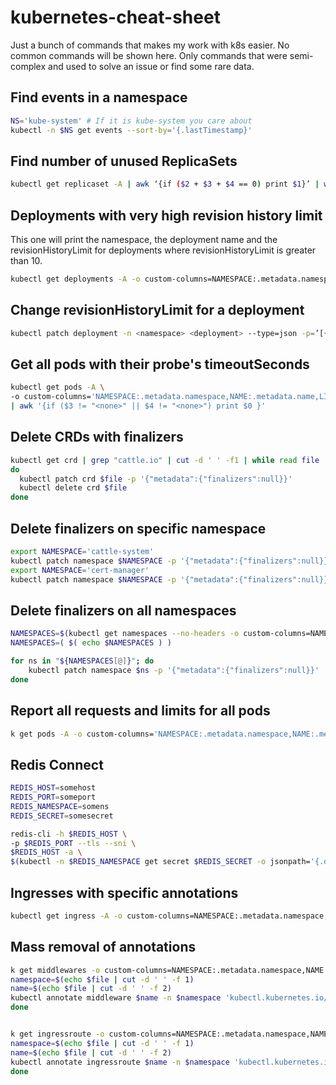 # kubernetes-cheat-sheet
Just a bunch of commands that makes my work with k8s easier. No common commands will be shown here. Only commands that were semi-complex and used to solve an issue or find some rare data.

## Find events in a namespace

```bash
NS='kube-system' # If it is kube-system you care about
kubectl -n $NS get events --sort-by='{.lastTimestamp}'
```

## Find number of unused ReplicaSets

```bash
kubectl get replicaset -A | awk ‘{if ($2 + $3 + $4 == 0) print $1}’ | wc -l
```

## Deployments with very high revision history limit

This one will print the namespace, the deployment name and the revisionHistoryLimit for deployments where revisionHistoryLimit is greater than 10.

```bash
kubectl get deployments -A -o custom-columns=NAMESPACE:.metadata.namespace,NAME:.metadata.name,API_VERSION:.apiVersion,REV_HISTORY:.spec.revisionHistoryLimit | awk '{ if ($4 > 10) print }'
```

## Change revisionHistoryLimit for a deployment

```bash
kubectl patch deployment -n <namespace> <deployment> --type=json -p=’[{“op”: “replace”, “path”: “/spec/revisionHistoryLimit”, “value”: 10}]’
```

## Get all pods with their probe's timeoutSeconds

```bash
kubectl get pods -A \
-o custom-columns='NAMESPACE:.metadata.namespace,NAME:.metadata.name,LIVENESS_PROBE_TIMEOUT:spec.containers[*].livenessProbe.timeoutSeconds,READINESS_PROBE_TIMEOUT:spec.containers[*].readinessProbe.timeoutSeconds' \
| awk '{if ($3 != "<none>" || $4 != "<none>") print $0 }'
```

## Delete CRDs with finalizers

```bash
kubectl get crd | grep "cattle.io" | cut -d ' ' -f1 | while read file
do
  kubectl patch crd $file -p '{"metadata":{"finalizers":null}}'
  kubectl delete crd $file
done
```

## Delete finalizers on specific namespace

```bash
export NAMESPACE='cattle-system'
kubectl patch namespace $NAMESPACE -p '{"metadata":{"finalizers":null}}'
export NAMESPACE='cert-manager'
kubectl patch namespace $NAMESPACE -p '{"metadata":{"finalizers":null}}'
```

## Delete finalizers on all namespaces

```bash
NAMESPACES=$(kubectl get namespaces --no-headers -o custom-columns=NAME:.metadata.name | awk '{print $1}' | tail -n +2)
NAMESPACES=( $( echo $NAMESPACES ) )

for ns in "${NAMESPACES[@]}"; do
    kubectl patch namespace $ns -p '{"metadata":{"finalizers":null}}'
done
```

## Report all requests and limits for all pods

```bash
k get pods -A -o custom-columns='NAMESPACE:.metadata.namespace,NAME:.metadata.name,REQUESTS_CPU:.spec.containers[*].resources.requests.cpu,REQUESTS_MEMORY:.spec.containers[*].resources.requests.memory,LIMIT_CPU:.spec.containers[*].resources.limits.cpu,LiMIT_MEMORY:.spec.containers[*].resources.limits.memory'
```

## Redis Connect

```bash
REDIS_HOST=somehost
REDIS_PORT=someport
REDIS_NAMESPACE=somens
REDIS_SECRET=somesecret

redis-cli -h $REDIS_HOST \
-p $REDIS_PORT --tls --sni \
$REDIS_HOST -a \
$(kubectl -n $REDIS_NAMESPACE get secret $REDIS_SECRET -o jsonpath='{.data.redis-password}' | base64 -d)
```

## Ingresses with specific annotations

```bash
kubectl get ingress -A -o custom-columns=NAMESPACE:.metadata.namespace,NAME:.metadata.name,EXTERNAL-DNS-TARGET-ANNOTATION:".metadata.annotations.external-dns\.alpha\.kubernetes\.io/target" | grep -v "<none>"
```

## Mass removal of annotations

```bash
k get middlewares -o custom-columns=NAMESPACE:.metadata.namespace,NAME:.metadata.name -A | sed 's/ \+/ /g' | while read file; do
namespace=$(echo $file | cut -d ' ' -f 1)
name=$(echo $file | cut -d ' ' -f 2)
kubectl annotate middleware $name -n $namespace 'kubectl.kubernetes.io/last-applied-configuration'-
done


k get ingressroute -o custom-columns=NAMESPACE:.metadata.namespace,NAME:.metadata.name -A | sed 's/ \+/ /g' | while read file; do
namespace=$(echo $file | cut -d ' ' -f 1)
name=$(echo $file | cut -d ' ' -f 2)
kubectl annotate ingressroute $name -n $namespace 'kubectl.kubernetes.io/last-applied-configuration'-
done
```
